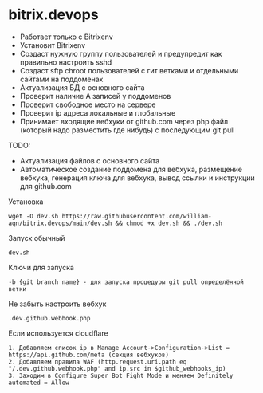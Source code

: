 # bitrix.devops
* Работает только с Bitrixenv
* Установит Bitrixenv
* Создаст нужную группу пользователей и предупредит как правильно настроить sshd
* Создаст sftp chroot пользователей с гит ветками и отдельными сайтами на поддоменах
* Актуализация БД с основного сайта
* Проверит наличие A записей у поддоменов
* Проверит свободное место на сервере
* Проверит ip адреса локальные и глобальные
* Принимает входящие вебхуки от github.com через php файл (который надо разместить где нибудь) с последующим git pull

TODO: 
* Актуализация файлов с основного сайта
* Автоматическое создание поддомена для вебхука, размещение вебхука, генерация ключа для вебхука, вывод ссылки и инструкции для github.com

Установка
```
wget -O dev.sh https://raw.githubusercontent.com/william-aqn/bitrix.devops/main/dev.sh && chmod +x dev.sh && ./dev.sh
```
Запуск обычный
```
dev.sh
```
Ключи для запуска
```
-b {git branch name} - для запуска процедуры git pull определённой ветки
```

Не забыть настроить вебхук
```
.dev.github.webhook.php
```

Если используется cloudflare
```
1. Добавляем список ip в Manage Account->Configuration->List = https://api.github.com/meta (секция вебхуков)
2. Добавляем правила WAF (http.request.uri.path eq "/.dev.github.webhook.php" and ip.src in $github_webhooks_ip)
3. Заходим в Configure Super Bot Fight Mode и меняем Definitely automated = Allow
```
